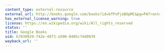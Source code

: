 ```yaml
---
content_type: external-resource
external_url: http://books.google.com/books?id=bfPvPjeBOpMC&pg=PAfrontcover
has_external_license_warning: true
license: https://en.wikipedia.org/wiki/All_rights_reserved
status: ''
title: Google Books
uid: b7030929-742e-48f3-a500-8405c74d0939
wayback_url: ''
---
```

